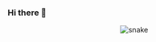 ### Hi there 👋

<!--
**Routhred/Routhred** is a ✨ _special_ ✨ repository because its `README.md` (this file) appears on your GitHub profile.

Here are some ideas to get you started:

- 🔭 I’m currently working on ...
- 🌱 I’m currently learning ...
- 👯 I’m looking to collaborate on ...
- 🤔 I’m looking for help with ...
- 💬 Ask me about ...
- 📫 How to reach me: ...
- 😄 Pronouns: ...
- ⚡ Fun fact: ...
-->

<!--- snake -->
<div align="center">
  <img  src="https://github.com/Routhred/Routhred/blob/main/resources/img/grid-snake.svg"
       alt="snake" /></a>
</div>

